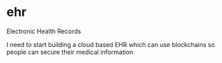 # ehr
Electronic Health Records

I need  to start building a cloud based EHR which can use blockchains so people can secure their medical information
